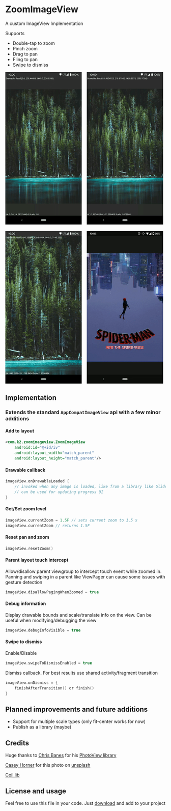 # ZoomImageView

A custom ImageView Implementation

Supports
- Double-tap to zoom
- Pinch zoom
- Drag to pan
- Fling to pan
- Swipe to dismiss

![Double tap](media/double_tap.gif)
&nbsp;&nbsp;
![Pinch to zoom](media/pinch.gif)
&nbsp;&nbsp;  
![Pan](media/pan.gif)
&nbsp;&nbsp;
![Swipe to dismiss](media/swipe_dismiss.gif)

## Implementation

### Extends the standard `AppCompatImageView` api with a few minor additions

#### Add to layout
```xml
<com.k2.zoomimageview.ZoomImageView
    android:id="@+id/iv"
    android:layout_width="match_parent"
    android:layout_height="match_parent"/>
```
#### Drawable callback
```kotlin
imageView.onDrawableLoaded {
    // invoked when any image is loaded, like from a library like Glide, picasso or coil
    // can be used for updating progress UI
}
```
#### Get/Set zoom level
```kotlin
imageView.currentZoom = 1.5F // sets current zoom to 1.5 x
imageView.currentZoom // returns 1.5F
```
#### Reset pan and zoom
```kotlin
imageView.resetZoom()
```
#### Parent layout touch intercept
Allow/disallow parent viewgroup to intercept touch event while zoomed in. 
Panning and swiping in a parent like ViewPager can cause some issues with gesture detection
```kotlin
imageView.disallowPagingWhenZoomed = true
```
#### Debug information
Display drawable bounds and scale/translate info on the view.
Can be useful when modifying/debugging the view
```kotlin
imageView.debugInfoVisible = true
```
#### Swipe to dismiss

Enable/Disable
```kotlin
imageView.swipeToDismissEnabled = true
```
Dismiss callback. For best results use shared activity/fragment transition
```kotlin
imageView.onDismiss = {
    finishAfterTransition() or finish()
}
```
## Planned improvements and future additions

- Support for multiple scale types (only fit-center works for now)
- Publish as a library (maybe)

## Credits
Huge thanks to [Chris Banes](https://chris.banes.dev) for his [PhotoView library](https://github.com/chrisbanes/PhotoView) 

[Casey Horner](https://unsplash.com/@mischievous_penguins) for this photo on [unsplash](https://unsplash.com/photos/1sim8ojvCbE?utm_source=twitter&utm_medium=referral&utm_content=photos-page-share)

[Coil lib](https://coil-kt.github.io/coil/)
 
## License and usage

Feel free to use this file in your code. Just [download](app/src/main/java/com/k2/zoomimageview/ZoomImageView.kt) and add to your project

